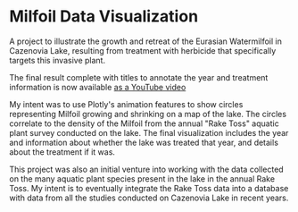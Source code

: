 # Milfoil Data Visualization

A project to illustrate the growth and retreat of the Eurasian Watermilfoil in Cazenovia Lake, resulting from treatment with herbicide that specifically targets this invasive plant.

The final result complete with titles to annotate the year and treatment information is now available [as a YouTube video](https://youtu.be/Xel6vyh29CY)

My intent was to use Plotly's animation features to show circles representing Milfoil growing and shrinking on a map of the lake. The circles correlate to the density of the Milfoil from the annual "Rake Toss" aquatic plant survey conducted on the lake. The final visualization includes the year and information about whether the lake was treated that year, and details about the treatment if it was.

This project was also an initial venture into working with the data collected on the many aquatic plant species present in the lake in the annual Rake Toss. My intent is to eventually integrate the Rake Toss data into a database with data from all the studies conducted on Cazenovia Lake in recent years.